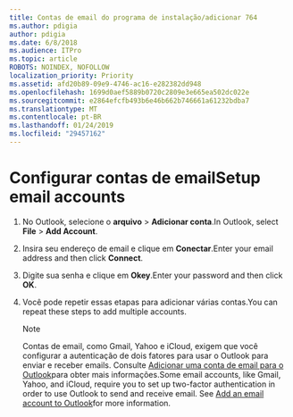 ```yaml
---
title: Contas de email do programa de instalação/adicionar 764
ms.author: pdigia
author: pdigia
ms.date: 6/8/2018
ms.audience: ITPro
ms.topic: article
ROBOTS: NOINDEX, NOFOLLOW
localization_priority: Priority
ms.assetid: afd20b89-09e9-4746-ac16-e282382dd948
ms.openlocfilehash: 1699d0aef5889b0720c2809e3e665ea502dc022e
ms.sourcegitcommit: e2864efcfb493b6e46b662b746661a61232bdba7
ms.translationtype: MT
ms.contentlocale: pt-BR
ms.lasthandoff: 01/24/2019
ms.locfileid: "29457162"
---
```

# <a name="setup-email-accounts"></a><span data-ttu-id="e6fec-102">Configurar contas de email</span><span class="sxs-lookup"><span data-stu-id="e6fec-102">Setup email accounts</span></span>

1. <span data-ttu-id="e6fec-103">No Outlook, selecione o **arquivo** \> **Adicionar conta**.</span><span class="sxs-lookup"><span data-stu-id="e6fec-103">In Outlook, select **File** \> **Add Account**.</span></span>
    
2. <span data-ttu-id="e6fec-104">Insira seu endereço de email e clique em **Conectar**.</span><span class="sxs-lookup"><span data-stu-id="e6fec-104">Enter your email address and then click **Connect**.</span></span>
    
3. <span data-ttu-id="e6fec-105">Digite sua senha e clique em **Okey**.</span><span class="sxs-lookup"><span data-stu-id="e6fec-105">Enter your password and then click **OK**.</span></span>
    
4. <span data-ttu-id="e6fec-106">Você pode repetir essas etapas para adicionar várias contas.</span><span class="sxs-lookup"><span data-stu-id="e6fec-106">You can repeat these steps to add multiple accounts.</span></span>
    
    > [!NOTE]
    > <span data-ttu-id="e6fec-p101">Contas de email, como Gmail, Yahoo e iCloud, exigem que você configurar a autenticação de dois fatores para usar o Outlook para enviar e receber emails. Consulte [Adicionar uma conta de email para o Outlook](https://support.office.com/article/6e27792a-9267-4aa4-8bb6-c84ef146101b.aspx)para obter mais informações.</span><span class="sxs-lookup"><span data-stu-id="e6fec-p101">Some email accounts, like Gmail, Yahoo, and iCloud, require you to set up two-factor authentication in order to use Outlook to send and receive email. See [Add an email account to Outlook](https://support.office.com/article/6e27792a-9267-4aa4-8bb6-c84ef146101b.aspx)for more information.</span></span> 
  

